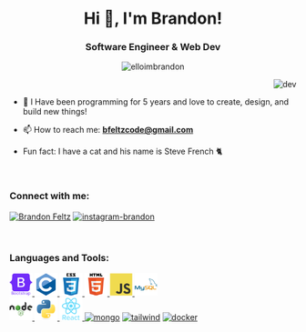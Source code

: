 <h1 align="center">Hi 👋, I'm Brandon!</h1>
<h3 align="center">Software Engineer & Web Dev</h3>

<p align="center"> <img src="https://komarev.com/ghpvc/?username=elloimbrandon&label=Profile%20views&color=0e75b6&style=flat"
    alt="elloimbrandon"/> 
  </p>

<p><img align="right" src="https://github.com/Adam-pw/Adam-pw/blob/main/animation_500_kxa883sd.gif" alt="dev" /></p>
<br />


- 🌱 I Have been programming for 5 years and love to create, design, and build new things!

- 📫 How to reach me: **bfeltzcode@gmail.com**

- Fun fact: I have a cat and his name is Steve French 🐈

<br>

<h3 align="left">Connect with me:</h3>
<p align="left">
  <a href="https://www.linkedin.com/in/brandonfeltz/" target="blank"><img align="center"
      src="https://raw.githubusercontent.com/rahuldkjain/github-profile-readme-generator/master/src/images/icons/Social/linked-in-alt.svg"
      alt="Brandon Feltz" height="30" width="40" /></a> 
  <a href="https://www.instagram.com/bfeezybreh/" target="blank"><img align="center"
      src="https://raw.githubusercontent.com/rahuldkjain/github-profile-readme-generator/master/src/images/icons/Social/instagram.svg"
      alt="instagram-brandon" height="30" width="40" /></a> 
</p>

<br>

<h3 align="left">Languages and Tools:</h3>
<p align="left"> <a href="https://getbootstrap.com" target="_blank" rel="noreferrer">
    <img src="https://raw.githubusercontent.com/devicons/devicon/master/icons/bootstrap/bootstrap-plain-wordmark.svg"
      alt="bootstrap" width="40" height="40" /> </a> <a href="https://www.cprogramming.com/" target="_blank"
    rel="noreferrer"> <img src="https://raw.githubusercontent.com/devicons/devicon/master/icons/c/c-original.svg"
      alt="c" width="40" height="40" /> </a> <a href="https://www.w3schools.com/cpp/" target="_blank" rel="noreferrer">
    <img
      src="https://raw.githubusercontent.com/devicons/devicon/master/icons/css3/css3-original-wordmark.svg" alt="css3"
      width="40" height="40" /> </a> <a href="https://www.w3.org/html/" target="_blank" rel="noreferrer"> <img
      src="https://raw.githubusercontent.com/devicons/devicon/master/icons/html5/html5-original-wordmark.svg"
      alt="html5" width="40" height="40" /> </a> <a href="https://developer.mozilla.org/en-US/docs/Web/JavaScript" target="_blank"
    rel="noreferrer"> <img
      src="https://raw.githubusercontent.com/devicons/devicon/master/icons/javascript/javascript-original.svg"
      alt="javascript" width="40" height="40" /> </a> <a href="https://www.mysql.com/" target="_blank" rel="noreferrer"> <img
      src="https://raw.githubusercontent.com/devicons/devicon/master/icons/mysql/mysql-original-wordmark.svg"
      alt="mysql" width="40" height="40" /> </a> </a> <br/> <a href="https://nodejs.org" target="_blank" rel="noreferrer"> <img
      src="https://raw.githubusercontent.com/devicons/devicon/master/icons/nodejs/nodejs-original-wordmark.svg"
      alt="nodejs" width="40" height="40" /> </a> <a href="https://www.python.org" target="_blank" rel="noreferrer"> <img
      src="https://raw.githubusercontent.com/devicons/devicon/master/icons/python/python-original.svg" alt="python"
      width="40" height="40" /> </a> <a href="https://reactjs.org/" target="_blank" rel="noreferrer"> <img
      src="https://raw.githubusercontent.com/devicons/devicon/master/icons/react/react-original-wordmark.svg"
      alt="react" width="40" height="40" /> </a>
      <a href="https://www.mongodb.com/cloud/atlas/lp/try2?utm_source=google&utm_campaign=gs_americas_united_states_search_core_brand_atlas_desktop&utm_term=mongodb&utm_medium=cpc_paid_search&utm_ad=e&utm_ad_campaign_id=12212624338&adgroup=115749704103&gclid=CjwKCAjwwo-WBhAMEiwAV4dybQIISKIhKUGN9AXTaoe4Mo7O1nngPy6r-SN6qquzEkbFnqoiCdJYBxoCHs8QAvD_BwE"><img
      src="https://www.svgrepo.com/show/331488/mongodb.svg"
      alt="mongo" width="40" height="40" /></a> <a href="https://tailwindcss.com/"><img src="https://avatars.githubusercontent.com/u/67109815?v=4&s=400" width="40" height="40" alt="tailwind"/></a>
      <a href="https://www.docker.com/"><img src="https://cdn-icons-png.flaticon.com/512/919/919853.png" width="40" height="40" alt="docker"/></a>
</p>
